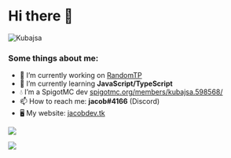# Hi there 👋

![Kubajsa](https://komarev.com/ghpvc/?username=Kubajsa)

### Some things about me:

- 🔭 I’m currently working on [RandomTP](https://github.com/Kubajsa/randomTp)
- 🌱 I’m currently learning **JavaScript/TypeScript**
- 💧 I’m a SpigotMC dev [spigotmc.org/members/kubajsa.598568/](https://www.spigotmc.org/members/kubajsa.598568/)
- 📫 How to reach me: **jacob#4166** (Discord)
- 🖥 My website: [jacobdev.tk](https://jacobdev.tk)

![](https://raw.githubusercontent.com/Kubajsa/github-stats/master/generated/languages.svg)

![](https://raw.githubusercontent.com/Kubajsa/github-stats/master/generated/overview.svg)
